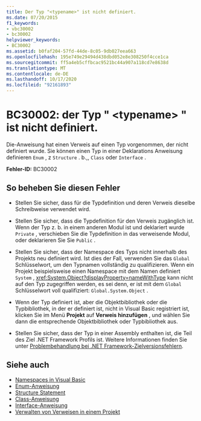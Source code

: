```yaml
---
title: Der Typ "<typename>" ist nicht definiert.
ms.date: 07/20/2015
f1_keywords:
- vbc30002
- bc30002
helpviewer_keywords:
- BC30002
ms.assetid: b0faf204-57fd-44de-8c05-9db027eea663
ms.openlocfilehash: 195e749e29494d438dbd052e8e308250f4cce1ca
ms.sourcegitcommit: ff5a4eb5cffbcac9521bc44a907a118cd7e8638d
ms.translationtype: MT
ms.contentlocale: de-DE
ms.lasthandoff: 10/17/2020
ms.locfileid: "92161893"
---
```

# <a name="bc30002-type-typename-is-not-defined"></a>BC30002: der Typ " \<typename> " ist nicht definiert.

Die-Anweisung hat einen Verweis auf einen Typ vorgenommen, der nicht definiert wurde. Sie können einen Typ in einer Deklarations Anweisung definieren `Enum` , z `Structure` . b.,, `Class` oder `Interface` .

 **Fehler-ID:** BC30002

## <a name="to-correct-this-error"></a>So beheben Sie diesen Fehler

- Stellen Sie sicher, dass für die Typdefinition und deren Verweis dieselbe Schreibweise verwendet wird.

- Stellen Sie sicher, dass die Typdefinition für den Verweis zugänglich ist. Wenn der Typ z. b. in einem anderen Modul ist und deklariert wurde `Private` , verschieben Sie die Typdefinition in das verweisende Modul, oder deklarieren Sie Sie `Public` .

- Stellen Sie sicher, dass der Namespace des Typs nicht innerhalb des Projekts neu definiert wird. Ist dies der Fall, verwenden Sie das `Global` Schlüsselwort, um den Typnamen vollständig zu qualifizieren. Wenn ein Projekt beispielsweise einen Namespace mit dem Namen definiert `System` , <xref:System.Object?displayProperty=nameWithType> kann nicht auf den Typ zugegriffen werden, es sei denn, er ist mit dem `Global` Schlüsselwort voll qualifiziert: `Global.System.Object` .

- Wenn der Typ definiert ist, aber die Objektbibliothek oder die Typbibliothek, in der er definiert ist, nicht in Visual Basic registriert ist, klicken Sie im Menü **Projekt** auf **Verweis hinzufügen** , und wählen Sie dann die entsprechende Objektbibliothek oder Typbibliothek aus.

- Stellen Sie sicher, dass der Typ in einer Assembly enthalten ist, die Teil des Ziel .NET Framework Profils ist. Weitere Informationen finden Sie unter [Problembehandlung bei .NET Framework-Zielversionsfehlern](/visualstudio/msbuild/troubleshooting-dotnet-framework-targeting-errors).

## <a name="see-also"></a>Siehe auch

- [Namespaces in Visual Basic](../../programming-guide/program-structure/namespaces.md)
- [Enum-Anweisung](../statements/enum-statement.md)
- [Structure Statement](../statements/structure-statement.md)
- [Class-Anweisung](../statements/class-statement.md)
- [Interface-Anweisung](../statements/interface-statement.md)
- [Verwalten von Verweisen in einem Projekt](/visualstudio/ide/managing-references-in-a-project)
